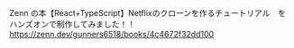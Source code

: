 Zenn の本【React+TypeScript】Netflixのクローンを作るチュートリアル　をハンズオンで制作してみました！！
<https://zenn.dev/gunners6518/books/4c4672f32dd100>